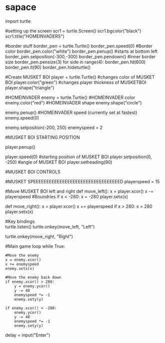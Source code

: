 # sapace
import turtle

#setting up the screen
scr1 = turtle.Screen()
scr1.bgcolor("black")
scr1.title("HOMEINVADERS")

#border stuff
border_pen = turtle.Turtle()
border_pen.speed(0)
#Border color
border_pen.color("white")
border_pen.penup()
#starts at bottom left
border_pen.setposition(-300,-300)
border_pen.pendown()
#inner border size
border_pen.pensize(3)
for side in range(4):
    border_pen.fd(600)
    border_pen.lt(90)
border_pen.hideturtle()

#Create MUSKET BOI
player = turtle.Turtle()
#changes color of MUSKET BOI
player.color("green")
#changes player thickness of MUSKETBOI
player.shape("triangle")

#HOMEINVADER
enemy = turtle.Turtle()
#HOMEINVADER color
enemy.color("red")
#HOMEINVADER shape 
enemy.shape("circle")

enemy.penup()
#HOMEINVADER speed (currently set at fastest)
enemy.speed(0)

enemy.setposition(-200, 250)
enemyspeed = 2

#MUSKET BOI STARTING POSITION

player.penup()

player.speed(0)
#starting position of MUSKET BOI
player.setposition(0, -250)
#angle of MUSKET BOI
player.setheading(90)


#MUSKET BOI CONTROLS

#MUSKET SPEEEEEEEEEEEEEEEEEEEEEEEEEEEEEEEEED 
playerspeed = 15


#Move MUSKET BOI left and right
def move_left():
    x = player.xcor()
    x -= playerspeed
    #Boundries
    if x < -280:
        x = -280
    player.setx(x)

def move_right():
    x = player.xcor()
    x += playerspeed
    if x > 280:
        x = 280
    player.setx(x)


#Key bindings    
turtle.listen()
turtle.onkey(move_left, "Left")

turtle.onkey(move_right, "Right")


#Main game loop
while True:

    #Move the enemy
    x = enemy.xcor()
    x += enemyspeed
    enemy.setx(x)

    #Move the enemy back down
    if enemy.xcor() > 280:
        y = enemy.ycor()
        y -= 40
        enemyspeed *= -1
        enemy.sety(y)

    if enemy.xcor() < -280:
        enemy.ycor()
        y -= 40
        enemyspeed *= -1
        enemy.sety(y)


delay = input("Enter")
